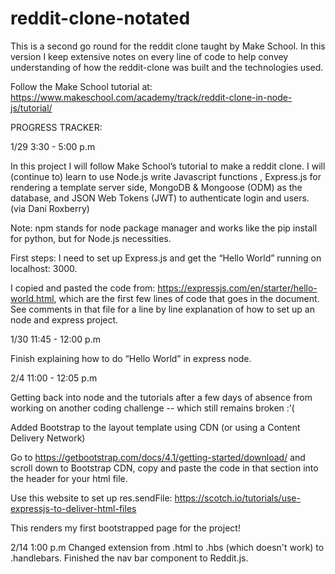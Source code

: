 # reddit-clone-notated
This is a second go round for the reddit clone taught by Make School. In this version I keep extensive notes on every line of code to help convey understanding of how the reddit-clone was built and the technologies used.

Follow the Make School tutorial at: https://www.makeschool.com/academy/track/reddit-clone-in-node-js/tutorial/

PROGRESS TRACKER: 

1/29 3:30 - 5:00 p.m

In this project I will follow Make School’s tutorial to make a reddit clone. I will (continue to) learn to use Node.js write Javascript functions , Express.js for rendering a template server side, MongoDB & Mongoose (ODM) as the database, and JSON Web Tokens (JWT) to authenticate login and users. (via Dani Roxberry)

Note: npm stands for node package manager and works like the pip install for python, but for Node.js necessities. 

First steps: I need to set up Express.js and get the “Hello World” running on localhost: 3000. 

I copied and pasted the code from: https://expressjs.com/en/starter/hello-world.html, which are the first few lines of code that goes in the document. See comments in that file for a line by line explanation of how to set up an node and express project. 

1/30 11:45 - 12:00 p.m

Finish explaining how to do “Hello World” in express node. 

2/4 11:00 - 12:05 p.m 

Getting back into node and the tutorials after a few days of absence from working on another coding challenge -- which still remains broken :’(

Added Bootstrap to the layout template <head> using CDN (or using a Content Delivery Network)

Go to https://getbootstrap.com/docs/4.1/getting-started/download/ and scroll down to Bootstrap CDN, copy and paste the code in that section into the header for your html file. 

Use this website to set up res.sendFile: https://scotch.io/tutorials/use-expressjs-to-deliver-html-files

This renders my first bootstrapped page for the project!

2/14 1:00 p.m Changed extension from .html to .hbs (which doesn't work) to .handlebars. Finished the nav bar component to Reddit.js.
